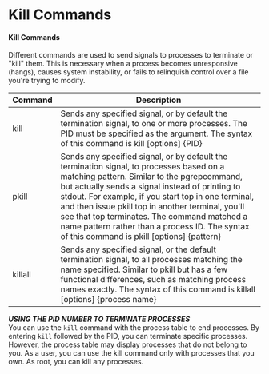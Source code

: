 # Kill Commands

#### Kill Commands

Different commands are used to send signals to processes to terminate or "kill" them. This is necessary when a process becomes unresponsive (hangs), causes system instability, or fails to relinquish control over a file you're trying to modify.

Command | Description
----- | ------
kill | Sends any specified signal, or by default the termination signal, to one or more processes. The PID must be specified as the argument.  The syntax of this command is kill \[options\] {PID}
pkill | Sends any specified signal, or by default the termination signal, to processes based on a matching pattern. Similar to the pgrepcommand, but actually sends a signal instead of printing to stdout. For example, if you start top in one terminal, and then issue pkill top in another terminal, you'll see that top terminates. The command matched a name pattern rather than a process ID.  The syntax of this command is pkill \[options\] {pattern}
killall | Sends any specified signal, or the default termination signal, to all processes matching the name specified. Similar to pkill but has a few functional differences, such as matching process names exactly.  The syntax of this command is killall \[options\] {process name}

  
**_USING THE PID NUMBER TO TERMINATE PROCESSES_**  
You can use the `kill` command with the process table to end processes. By entering `kill` followed by the PID, you can terminate specific processes. However, the process table may display processes that do not belong to you. As a user, you can use the kill command only with processes that you own. As root, you can kill any processes.